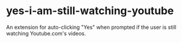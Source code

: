 # yes-i-am-still-watching-youtube
An extension for auto-clicking "Yes" when prompted if the user is still watching Youtube.com's videos.
